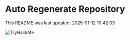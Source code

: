 # Auto Regenerate Repository

This README was last updated: 2025-01-12 10:42:03

 ![TryHackMe](https://tryhackme.com/badge/533634)